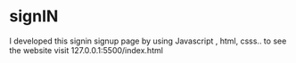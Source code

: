# signIN
I developed this signin signup page by using Javascript , html, csss.. to see the website visit  127.0.0.1:5500/index.html
